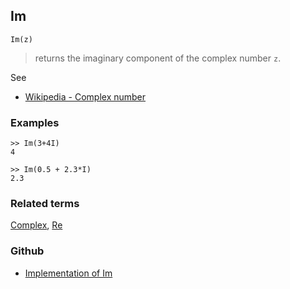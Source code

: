 ## Im

```
Im(z)
```

> returns the imaginary component of the complex number `z`.
 
See
* [Wikipedia - Complex number](https://en.wikipedia.org/wiki/Complex_number)

### Examples

```
>> Im(3+4I)
4

>> Im(0.5 + 2.3*I)
2.3
```

### Related terms 
[Complex](Complex.md), [Re](Re.md)
### Github
* [Implementation of Im](https://github.com/axkr/symja_android_library/blob/master/symja_android_library/matheclipse-core/src/main/java/org/matheclipse/core/builtin/Arithmetic.java#L2153) 
